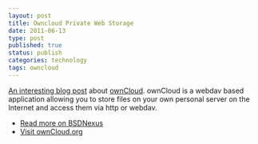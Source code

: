```yaml
--- 
layout: post 
title: Owncloud Private Web Storage
date: 2011-06-13
type: post 
published: true 
status: publish
categories: technology
tags: owncloud
---
```


[An interesting blog post][BSDNexus] about [ownCloud][ownCloud]. 
ownCloud is a webdav based application allowing you to
store files on your own personal server on the Internet and access them
via http or webdav.

  * [Read more on BSDNexus][BSDNexus]
  * [Visit ownCloud.org][ownCloud]

[BSDNexus]: http://www.bsdnexus.com/blog/articles/owncloud-private-web-storage
[ownCloud]: http://owncloud.org/
